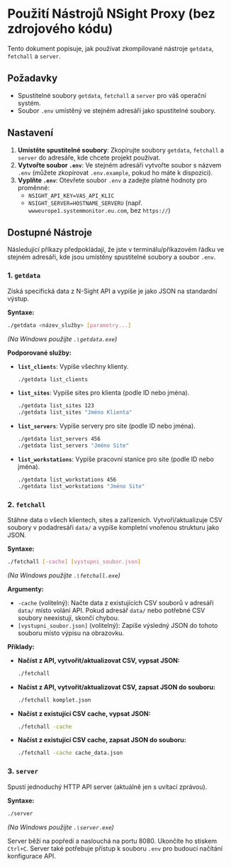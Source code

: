 # Použití Nástrojů NSight Proxy (bez zdrojového kódu)

Tento dokument popisuje, jak používat zkompilované nástroje `getdata`, `fetchall` a `server`.

## Požadavky

*   Spustitelné soubory `getdata`, `fetchall` a `server` pro váš operační systém.
*   Soubor `.env` umístěný ve stejném adresáři jako spustitelné soubory.

## Nastavení

1.  **Umístěte spustitelné soubory**: Zkopírujte soubory `getdata`, `fetchall` a `server` do adresáře, kde chcete projekt používat.
2.  **Vytvořte soubor `.env`**: Ve stejném adresáři vytvořte soubor s názvem `.env` (můžete zkopírovat `.env.example`, pokud ho máte k dispozici).
3.  **Vyplňte `.env`**: Otevřete soubor `.env` a zadejte platné hodnoty pro proměnné:
    *   `NSIGHT_API_KEY=VAS_API_KLIC`
    *   `NSIGHT_SERVER=HOSTNAME_SERVERU` (např. `wwweurope1.systemmonitor.eu.com`, bez `https://`)

## Dostupné Nástroje

Následující příkazy předpokládají, že jste v terminálu/příkazovém řádku ve stejném adresáři, kde jsou umístěny spustitelné soubory a soubor `.env`.

### 1. `getdata`

Získá specifická data z N-Sight API a vypíše je jako JSON na standardní výstup.

**Syntaxe:**

```bash
./getdata <název_služby> [parametry...]
```
*(Na Windows použijte `.\getdata.exe`)*

**Podporované služby:**

*   **`list_clients`**: Vypíše všechny klienty.
    ```bash
    ./getdata list_clients
    ```

*   **`list_sites`**: Vypíše sites pro klienta (podle ID nebo jména).
    ```bash
    ./getdata list_sites 123
    ./getdata list_sites "Jméno Klienta"
    ```

*   **`list_servers`**: Vypíše servery pro site (podle ID nebo jména).
    ```bash
    ./getdata list_servers 456
    ./getdata list_servers "Jméno Site"
    ```

*   **`list_workstations`**: Vypíše pracovní stanice pro site (podle ID nebo jména).
    ```bash
    ./getdata list_workstations 456
    ./getdata list_workstations "Jméno Site"
    ```

### 2. `fetchall`

Stáhne data o všech klientech, sites a zařízeních. Vytvoří/aktualizuje CSV soubory v podadresáři `data/` a vypíše kompletní vnořenou strukturu jako JSON.

**Syntaxe:**

```bash
./fetchall [-cache] [vystupni_soubor.json]
```
*(Na Windows použijte `.\fetchall.exe`)*

**Argumenty:**

*   `-cache` (volitelný): Načte data z existujících CSV souborů v adresáři `data/` místo volání API. Pokud adresář `data/` nebo potřebné CSV soubory neexistují, skončí chybou.
*   `[vystupni_soubor.json]` (volitelný): Zapíše výsledný JSON do tohoto souboru místo výpisu na obrazovku.

**Příklady:**

*   **Načíst z API, vytvořit/aktualizovat CSV, vypsat JSON:**
    ```bash
    ./fetchall
    ```
*   **Načíst z API, vytvořit/aktualizovat CSV, zapsat JSON do souboru:**
    ```bash
    ./fetchall komplet.json
    ```
*   **Načíst z existující CSV cache, vypsat JSON:**
    ```bash
    ./fetchall -cache
    ```
*   **Načíst z existující CSV cache, zapsat JSON do souboru:**
    ```bash
    ./fetchall -cache cache_data.json
    ```

### 3. `server`

Spustí jednoduchý HTTP API server (aktuálně jen s uvítací zprávou).

**Syntaxe:**

```bash
./server
```
*(Na Windows použijte `.\server.exe`)*

Server běží na popředí a naslouchá na portu 8080. Ukončíte ho stiskem `Ctrl+C`. Server také potřebuje přístup k souboru `.env` pro budoucí načítání konfigurace API. 